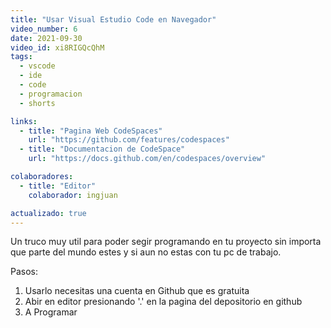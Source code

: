 ```yaml
---
title: "Usar Visual Estudio Code en Navegador"
video_number: 6
date: 2021-09-30
video_id: xi8RIGQcQhM
tags:
  - vscode
  - ide
  - code
  - programacion
  - shorts

links:
  - title: "Pagina Web CodeSpaces"
    url: "https://github.com/features/codespaces"
  - title: "Documentacion de CodeSpace"
    url: "https://docs.github.com/en/codespaces/overview"

colaboradores:
  - title: "Editor"
    colaborador: ingjuan

actualizado: true
---
```


Un truco muy util para poder segir programando en tu proyecto sin importa que parte del mundo estes y si aun no estas con tu pc de trabajo.

Pasos:

1. Usarlo necesitas una cuenta en Github que es gratuita
2. Abir en editor presionando '.' en la pagina del depositorio en github
3. A Programar
